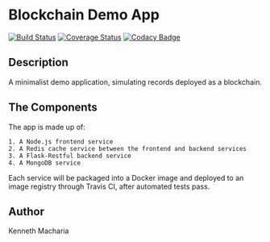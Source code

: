 # Blockchain Demo App

[![Build Status](https://travis-ci.org/Kenneth-Macharia/BlockChain-App.svg?branch=master)](https://travis-ci.org/Kenneth-Macharia/BlockChain-App)
[![Coverage Status](https://coveralls.io/repos/github/Kenneth-Macharia/BlockChain-App/badge.svg?branch=master)](https://coveralls.io/github/Kenneth-Macharia/BlockChain-App?branch=master)
[![Codacy Badge](https://app.codacy.com/project/badge/Grade/12f0f94f6e6c44a98944fc9273e6883f)](https://www.codacy.com/manual/Kenneth-Macharia/BlockChain-App?utm_source=github.com&amp;utm_medium=referral&amp;utm_content=Kenneth-Macharia/BlockChain-App&amp;utm_campaign=Badge_Grade)

## Description

A minimalist demo application, simulating records deployed as a blockchain.

## The Components

The app is made up of:

    1. A Node.js frontend service
    2. A Redis cache service between the frontend and backend services
    3. A Flask-Restful backend service
    4. A MongoDB service

Each service will be packaged into a Docker image and deployed to an image registry through Travis CI, after automated tests pass.

## Author

Kenneth Macharia
